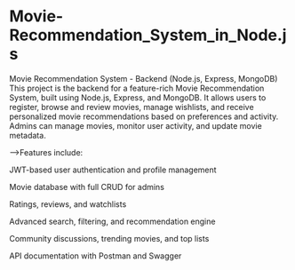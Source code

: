 # Movie-Recommendation_System_in_Node.js
Movie Recommendation System - Backend (Node.js, Express, MongoDB)
This project is the backend for a feature-rich Movie Recommendation System, built using Node.js, Express, and MongoDB. It allows users to register, browse and review movies, manage wishlists, and receive personalized movie recommendations based on preferences and activity. Admins can manage movies, monitor user activity, and update movie metadata. 

-->Features include:

JWT-based user authentication and profile management

Movie database with full CRUD for admins

Ratings, reviews, and watchlists

Advanced search, filtering, and recommendation engine

Community discussions, trending movies, and top lists

API documentation with Postman and Swagger
